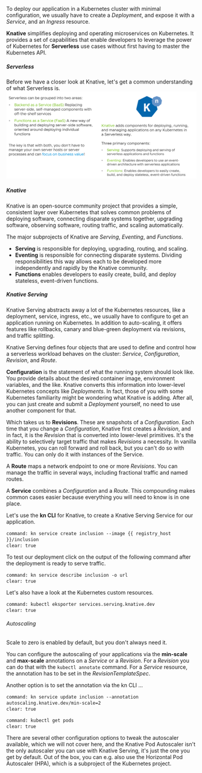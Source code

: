 To deploy our application in a Kubernetes cluster with minimal configuration, we usually have to create a *Deployment*, and expose it with a *Service*, and an *Ingress* resource.

**Knative** simplifies deploying and operating microservices on Kubernetes. It provides a set of capabilities that enable developers to leverage the power of Kubernetes for **Serverless** use cases without first having to master the Kubernetes API.

##### Serverless

Before we have a closer look at Knative, let's get a common understanding of what Serverless is.
![Serverless](../images/serverless.png)

##### Knative

Knative is an open-source community project that provides a simple, consistent layer over Kubernetes that solves common problems of deploying software, connecting disparate systems together, upgrading software, observing software, routing traffic, and scaling automatically. 

The major subprojects of Knative are *Serving*, *Eventing*, and *Functions*.
- **Serving** is responsible for deploying, upgrading, routing, and scaling. 
- **Eventing** is responsible for connecting disparate systems. Dividing responsibilities this way allows each to be developed more independently and rapidly by the Knative community.
- **Functions** enables developers to easily create, build, and deploy stateless, event-driven functions.

##### Knative Serving
Knative Serving abstracts away a lot of the Kubernetes resources, like a deployment, service, ingress, etc., we usually have to configure to get an application running on Kubernetes. In addition to auto-scaling, it offers features like rollbacks, canary and blue-green deployment via revisions, and traffic splitting. 

Knative Serving defines four objects that are used to define and control how a serverless workload behaves on the cluster: *Service*, *Configuration*, *Revision*, and *Route*.

**Configuration** is the statement of what the running system should look like. You provide details about the desired container image, environment variables, and the like. Knative converts this information into lower-level Kubernetes concepts like *Deployments*. In fact, those of you with some Kubernetes familiarity might be wondering what Knative is adding. After all, you can just create and submit a *Deployment* yourself, no need to use another component for that.

Which takes us to **Revisions**. These are snapshots of a *Configuration*. Each time that you change a *Configuration*, Knative first creates a *Revision*, and in fact, it is the *Revision* that is converted into lower-level primitives.
It's the ability to selectively target traffic that makes *Revisions* a necessity. In vanilla Kubernetes, you can roll forward and roll back, but you can't do so with traffic. You can only do it with instances of the Service.

A **Route** maps a network endpoint to one or more *Revisions*. You can manage the traffic in several ways, including fractional traffic and named routes.

A **Service** combines a *Configuration* and a *Route*. This compounding makes common cases easier because everything you will need to know is in one place.

Let's use the **kn CLI** for Knative, to create a Knative Serving Service for our application.
```terminal:execute
command: kn service create inclusion --image {{ registry_host }}/inclusion
clear: true       
```

To test our deployment click on the output of the following command after the deployment is ready to serve traffic.
```terminal:execute
command: kn service describe inclusion -o url
clear: true
```

Let's also have a look at the Kubernetes custom resources.
```terminal:execute
command: kubectl eksporter services.serving.knative.dev
clear: true
```

###### Autoscaling
Scale to zero is enabled by default, but you don't always need it. 

You can configure the autoscaling of your applications via the **min-scale** and **max-scale** annotations on a *Service* or a *Revision*.
For a *Revision* you can do that with the `kubectl annotate` command.
For a *Service* resource, the annotation has to be set in the *RevisionTemplateSpec*.

Another option is to set the annotation via the kn CLI ...
```terminal:execute
command: kn service update inclusion --annotation autoscaling.knative.dev/min-scale=2
clear: true
```
```terminal:execute
command: kubectl get pods
clear: true
```

There are several other configuration options to tweak the autoscaler available, which we will not cover here, and the Knative Pod Autoscaler isn't the only autoscaler you can use with Knative Serving, it's just the one you get by default. Out of the box, you can e.g. also use the Horizontal Pod Autoscaler (HPA), which is a subproject of the Kubernetes project. 


